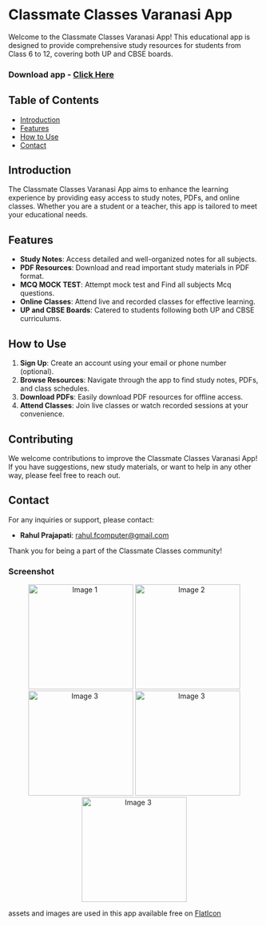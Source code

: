 # Classmate Classes Varanasi App

Welcome to the Classmate Classes Varanasi App! This educational app is designed to provide comprehensive study resources for students from Class 6 to 12, covering both UP and CBSE boards.

### Download app - <a href = "https://github.com/wishrohitv/Classmate-Classes-Varanasi-App/releases/download/v2.5.0/app-release.apk">Click Here</a>

## Table of Contents

- [Introduction](#introduction)
- [Features](#features)
- [How to Use](#how-to-use)
- [Contact](#contact)

## Introduction

The Classmate Classes Varanasi App aims to enhance the learning experience by providing easy access to study notes, PDFs, and online classes. Whether you are a student or a teacher, this app is tailored to meet your educational needs.

## Features

- **Study Notes**: Access detailed and well-organized notes for all subjects.
- **PDF Resources**: Download and read important study materials in PDF format.
- **MCQ MOCK TEST**: Attempt mock test and Find all subjects Mcq questions.
- **Online Classes**: Attend live and recorded classes for effective learning.
- **UP and CBSE Boards**: Catered to students following both UP and CBSE curriculums.

## How to Use

1. **Sign Up**: Create an account using your email or phone number (optional).
2. **Browse Resources**: Navigate through the app to find study notes, PDFs, and class schedules.
3. **Download PDFs**: Easily download PDF resources for offline access.
4. **Attend Classes**: Join live classes or watch recorded sessions at your convenience.

## Contributing

We welcome contributions to improve the Classmate Classes Varanasi App! If you have suggestions, new study materials, or want to help in any other way, please feel free to reach out.

## Contact

For any inquiries or support, please contact:

- **Rahul Prajapati**: [rahul.fcomputer@gmail.com](mailto:rahul.fcomputer@gmail.com)

Thank you for being a part of the Classmate Classes community!

<h3>
Screenshot
</h3>
<p align="center">
  <img src="https://github.com/user-attachments/assets/3c5d2e79-8cd9-46cf-93aa-e147dc4212d0" alt="Image 1" width="210"/>
  <img src="https://github.com/user-attachments/assets/e2667138-82dc-4a7e-9f87-394b2a3aa3ca" alt="Image 2" width="210"/>
  <img src="https://github.com/user-attachments/assets/ebb41deb-b450-42c3-9d6f-1e997379483a" alt="Image 3" width="210"/>
  <img src="https://github.com/user-attachments/assets/5df862a9-7384-425e-97be-f002225cb87c" alt="Image 3" width="210"/>
  <img src="https://github.com/user-attachments/assets/29d74e5e-d9db-49b1-9fcc-cba633195e83" alt="Image 3" width="210"/>
</p>

assets and images are used in this app available free on <a href="https://www.flaticon.com/">FlatIcon</a>

